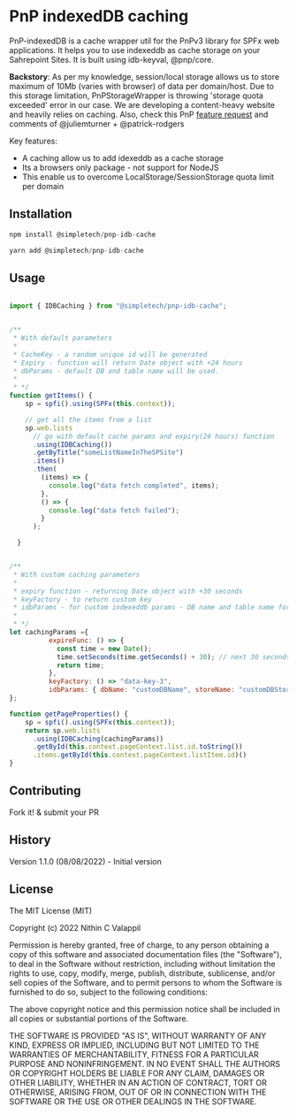 # PnP indexedDB caching

PnP-indexedDB is a cache wrapper util for the PnPv3 library for SPFx web applications. It helps you to use indexeddb as cache storage on your Sahrepoint Sites. It is built using idb-keyval, @pnp/core.

**Backstory**: As per my knowledge, session/local storage allows us to store maximum of 10Mb (varies with browser) of data per domain/host. Due to this storage limitation, PnPStorageWrapper is throwing 'storage quota exceeded' error in our case. We are developing a content-heavy website and heavily relies on caching. Also, check this PnP [feature request](https://github.com/pnp/pnpjs/issues/2046) and comments of @juliemturner + @patrick-rodgers

Key features:

- A caching allow us to add idexeddb as a cache storage
- Its a browsers only package - not support for NodeJS
- This enable us to overcome LocalStorage/SessionStorage quota limit per domain

## Installation

```JavaScript
npm install @simpletech/pnp-idb-cache

yarn add @simpletech/pnp-idb-cache

```

## Usage

```JavaScript

import { IDBCaching } from "@simpletech/pnp-idb-cache";


/**
 * With default parameters
 * 
 * CacheKey - a random unique id will be generated
 * Expiry - function will return Date object with +24 hours
 * dbParams - default DB and table name will be used.
 * 
 * */
function getItems() {
    sp = spfi().using(SPFx(this.context));

    // get all the items from a list
    sp.web.lists
      // go with default cache params and expiry(24 hours) function
      .using(IDBCaching())
      .getByTitle("someListNameInTheSPSite")
      .items()
      .then(
        (items) => {
          console.log("data fetch completed", items);
        },
        () => {
          console.log("data fetch failed");
        }
      );

  }


/**
 * With custom caching parameters
 * 
 * expiry function - returning Date object with +30 seconds
 * keyFactory - to return custom key
 * idbParams - for custom indexeddb params - DB name and table name for cache storage
 * 
 * */
let cachingParams ={
          expireFunc: () => {
            const time = new Date();
            time.setSeconds(time.getSeconds() + 30); // next 30 seconds
            return time;
          },
          keyFactory: () => "data-key-3",
          idbParams: { dbName: "customDBName", storeName: "customDBStoreName" }
};

function getPageProperties() {
    sp = spfi().using(SPFx(this.context));
    return sp.web.lists
      .using(IDBCaching(cachingParams))
      .getById(this.context.pageContext.list.id.toString())
      .items.getById(this.context.pageContext.listItem.id)()
}


```

## Contributing

Fork it! & submit your PR

## History

Version 1.1.0 (08/08/2022) - Initial version 

## License

The MIT License (MIT)

Copyright (c) 2022 Nithin C Valappil

Permission is hereby granted, free of charge, to any person obtaining a copy of this software and associated documentation files (the "Software"), to deal in the Software without restriction, including without limitation the rights to use, copy, modify, merge, publish, distribute, sublicense, and/or sell copies of the Software, and to permit persons to whom the Software is furnished to do so, subject to the following conditions:

The above copyright notice and this permission notice shall be included in all copies or substantial portions of the Software.

THE SOFTWARE IS PROVIDED "AS IS", WITHOUT WARRANTY OF ANY KIND, EXPRESS OR IMPLIED, INCLUDING BUT NOT LIMITED TO THE WARRANTIES OF MERCHANTABILITY, FITNESS FOR A PARTICULAR PURPOSE AND NONINFRINGEMENT. IN NO EVENT SHALL THE AUTHORS OR COPYRIGHT HOLDERS BE LIABLE FOR ANY CLAIM, DAMAGES OR OTHER LIABILITY, WHETHER IN AN ACTION OF CONTRACT, TORT OR OTHERWISE, ARISING FROM, OUT OF OR IN CONNECTION WITH THE SOFTWARE OR THE USE OR OTHER DEALINGS IN THE SOFTWARE.
